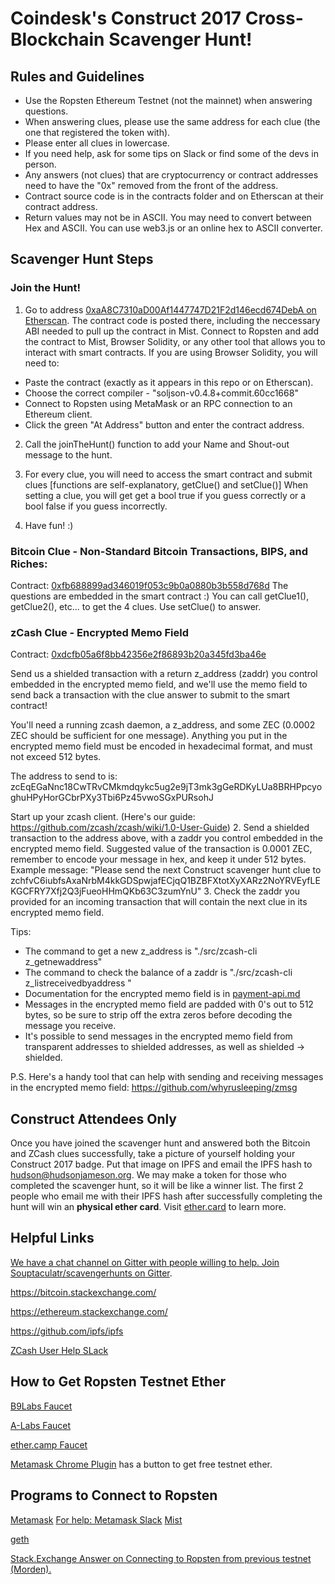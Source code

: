 # Coindesk's Construct 2017 Cross-Blockchain Scavenger Hunt!

## Rules and Guidelines
 - Use the Ropsten Ethereum Testnet (not the mainnet) when answering questions.
 - When answering clues, please use the same address for each clue (the one that registered the token with).
 - Please enter all clues in lowercase.
 - If you need help, ask for some tips on Slack or find some of the devs in person.
 - Any answers (not clues) that are cryptocurrency or contract addresses need to have the "0x" removed from the front of the address.
 - Contract source code is in the contracts folder and on Etherscan at their contract address.
 - Return values may not be in ASCII. You may need to convert between Hex and ASCII. You can use web3.js or an online hex to ASCII converter.

## Scavenger Hunt Steps

### Join the Hunt!
  1. Go to address [0xaA8C7310aD00Af1447747D21F2d146ecd674DebA on Etherscan](https://testnet.etherscan.io/address/0xaa8c7310ad00af1447747d21f2d146ecd674deba). The contract code is posted there, including the neccessary ABI needed to pull up the contract in Mist. Connect to Ropsten and add the contract to Mist, Browser Solidity, or any other tool that allows you to interact with smart contracts.
  If you are using Browser Solidity, you will need to:
  - Paste the contract (exactly as it appears in this repo or on Etherscan).
  - Choose the correct compiler - "soljson-v0.4.8+commit.60cc1668"
  - Connect to Ropsten using MetaMask or an RPC connection to an Ethereum client.
  - Click the green "At Address" button and enter the contract address.
  
  2. Call the joinTheHunt() function to add your Name and Shout-out message to the hunt.
  
  3. For every clue, you will need to access the smart contract and submit clues [functions are self-explanatory, getClue() and setClue()] When setting a clue, you will get get a bool true if you guess correctly or a bool false if you guess incorrectly.
  
  4. Have fun! :)

### Bitcoin Clue - Non-Standard Bitcoin Transactions, BIPS, and Riches:
Contract: [0xfb688899ad346019f053c9b0a0880b3b558d768d](https://testnet.etherscan.io/address/0xfb688899ad346019f053c9b0a0880b3b558d768d)
The questions are embedded in the smart contract :)
You can call getClue1(), getClue2(), etc... to get the 4 clues. Use setClue() to answer.

### zCash Clue - Encrypted Memo Field
Contract: [0xdcfb05a6f8bb42356e2f86893b20a345fd3ba46e](https://testnet.etherscan.io/address/0xdcfb05a6f8bb42356e2f86893b20a345fd3ba46e)

Send us a shielded transaction with a return z_address (zaddr) you control embedded in the encrypted memo field, and we'll use the memo field to send back a transaction with the clue answer to submit to the smart contract!

You'll need a running zcash daemon, a z_address, and some ZEC (0.0002 ZEC should be sufficient for one message). Anything you put in the encrypted memo field must be encoded in hexadecimal format, and must not exceed 512 bytes.

The address to send to is: zcEqEGaNnc18CwTRvCMkmdqykc5ug2e9jT3mk3gGeRDKyLUa8BRHPpcyoghuHPyHorGCbrPXy3Tbi6Pz45vwoSGxPURsohJ

Start up your zcash client. (Here's our guide: https://github.com/zcash/zcash/wiki/1.0-User-Guide)
2. Send a shielded transaction to the address above, with a zaddr you control embedded in the encrypted memo field. Suggested value of the transaction is 0.0001 ZEC, remember to encode your message in hex, and keep it under 512 bytes. 
	Example message: "Please send the next Construct scavenger hunt clue to zchfvC6iubfsAxaNrbM4kkGDSpwjafECjqQ1BZBFXtotXyXARz2NoYRVEyfLEKGCFRY7Xfj2Q3jFueoHHmQKb63C3zumYnU"
3. Check the zaddr you provided for an incoming transaction that will contain the next clue in its encrypted memo field. 

Tips: 
- The command to get a new z_address is "./src/zcash-cli z_getnewaddress"
- The command to check the balance of a zaddr is "./src/zcash-cli z_listreceivedbyaddress <your zaddr>"
- Documentation for the encrypted memo field is in [payment-api.md](https://github.com/zcash/zcash/blob/master/doc/payment-api.md)
- Messages in the encrypted memo field are padded with 0's out to 512 bytes, so be sure to strip off the extra zeros before decoding the message you receive.
- It's possible to send messages in the encrypted memo field from transparent addresses to shielded addresses, as well as shielded -> shielded. 

P.S. Here's a handy tool that can help with sending and receiving messages in the encrypted memo field: https://github.com/whyrusleeping/zmsg

## Construct Attendees Only
Once you have joined the scavenger hunt and answered both the Bitcoin and ZCash clues successfully, take a picture of yourself holding your Construct 2017 badge. Put that image on IPFS and email the IPFS hash to hudson@hudsonjameson.org. We may make a token for those who completed the scavenger hunt, so it will be like a winner list.
The first 2 people who email me with their IPFS hash after successfully completing the hunt will win an **physical ether card**. Visit [ether.card](ether.card) to learn more.

## Helpful Links

[We have a chat channel on Gitter with people willing to help. Join Souptaculatr/scavengerhunts on Gitter](https://gitter.im/Souptacular/scavengerhunts). 

https://bitcoin.stackexchange.com/

https://ethereum.stackexchange.com/

https://github.com/ipfs/ipfs

[ZCash User Help SLack](https://chat.zcashcommunity.com/channel/user-support)

## How to Get Ropsten Testnet Ether
[B9Labs Faucet](http://ipfs.b9lab.com:8080/ipfs/QmTHdYEYiJPmbkcth3mQvEQQgEamFypLhc9zapsBatQW7Y/throttled_faucet.html)

[A-Labs Faucet](http://faucet.ropsten.be:3001/)

[ether.camp Faucet](https://ropsten.ether.camp/)

[Metamask Chrome Plugin](https://metamask.io/) has a button to get free testnet ether.

## Programs to Connect to Ropsten
[Metamask](https://metamask.io/)
[For help: Metamask Slack](http://slack.metamask.io/)
[Mist](https://github.com/ethereum/mist/releases)

[geth](https://geth.ethereum.org/)

[Stack.Exchange Answer on Connecting to Ropsten from previous testnet (Morden).](https://ethereum.stackexchange.com/questions/10261/how-to-switch-from-morden-to-ropsten)
